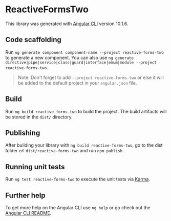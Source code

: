 # ReactiveFormsTwo

This library was generated with [Angular CLI](https://github.com/angular/angular-cli) version 10.1.6.

## Code scaffolding

Run `ng generate component component-name --project reactive-forms-two` to generate a new component. You can also use `ng generate directive|pipe|service|class|guard|interface|enum|module --project reactive-forms-two`.
> Note: Don't forget to add `--project reactive-forms-two` or else it will be added to the default project in your `angular.json` file. 

## Build

Run `ng build reactive-forms-two` to build the project. The build artifacts will be stored in the `dist/` directory.

## Publishing

After building your library with `ng build reactive-forms-two`, go to the dist folder `cd dist/reactive-forms-two` and run `npm publish`.

## Running unit tests

Run `ng test reactive-forms-two` to execute the unit tests via [Karma](https://karma-runner.github.io).

## Further help

To get more help on the Angular CLI use `ng help` or go check out the [Angular CLI README](https://github.com/angular/angular-cli/blob/master/README.md).

